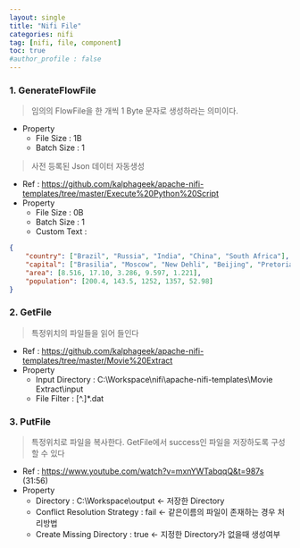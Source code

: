 ```yaml
---
layout: single
title: "Nifi File"
categories: nifi
tag: [nifi, file, component]
toc: true
#author_profile : false
---
```




### 1. GenerateFlowFile
> 임의의 FlowFile을 한 개씩 1 Byte 문자로 생성하라는 의미이다.

* Property
  - File Size : 1B
  - Batch Size : 1  
  
  
> 사전 등록된 Json 데이터 자동생성

* Ref : https://github.com/kalphageek/apache-nifi-templates/tree/master/Execute%20Python%20Script
* Property
  - File Size : 0B
  - Batch Size : 1
  - Custom Text : 
```json
{
	"country": ["Brazil", "Russia", "India", "China", "South Africa"],
	"capital": ["Brasilia", "Moscow", "New Dehli", "Beijing", "Pretoria"],
	"area": [8.516, 17.10, 3.286, 9.597, 1.221],
	"population": [200.4, 143.5, 1252, 1357, 52.98]
}
```


### 2. GetFile

> 특정위치의 파일들을 읽어 들인다

* Ref : https://github.com/kalphageek/apache-nifi-templates/tree/master/Movie%20Extract
* Property
  - Input Directory : C:\Workspace\nifi\apache-nifi-templates\Movie Extract\input
  - File Filter : [^\.]*.dat
  
  
### 3. PutFile
> 특정위치로 파일을 복사한다. GetFile에서 success인 파일을 저장하도록 구성할 수 있다

* Ref : https://www.youtube.com/watch?v=mxnYWTabqqQ&t=987s (31:56)
* Property
  - Directory : C:\Workspace\output  <- 저장한 Directory
  - Conflict Resolution Strategy : fail <- 같은이름의 파일이 존재하는 경우 처리방법
  - Create Missing Directory : true  <- 지정한 Directory가 없을때 생성여부